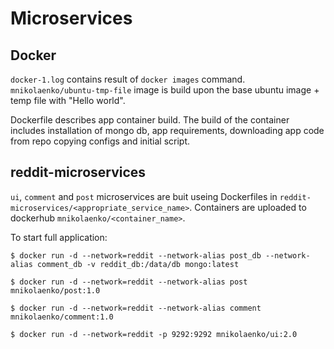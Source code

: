 # Microservices
## Docker
```docker-1.log``` contains result of ```docker images``` command.
```mnikolaenko/ubuntu-tmp-file``` image is build upon the base ubuntu image +
temp file with "Hello world".

Dockerfile describes app container build. The build of the container includes
installation of mongo db, app requirements, downloading app code from repo
copying configs and initial script.

## reddit-microservices
```ui```, ```comment``` and ```post``` microservices are buit useing Dockerfiles
in ```reddit-microservices/<appropriate_service_name>```. Containers are
uploaded to dockerhub ```mnikolaenko/<container_name>```.

To start full application:
```
$ docker run -d --network=reddit --network-alias post_db --network-alias comment_db -v reddit_db:/data/db mongo:latest

$ docker run -d --network=reddit --network-alias post mnikolaenko/post:1.0

$ docker run -d --network=reddit --network-alias comment mnikolaenko/comment:1.0

$ docker run -d --network=reddit -p 9292:9292 mnikolaenko/ui:2.0
```
